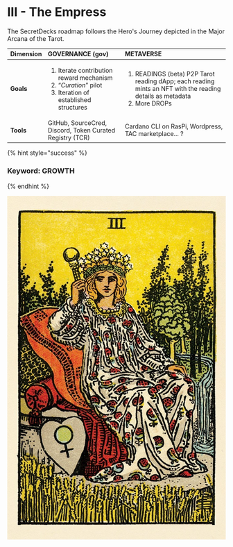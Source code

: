 # III - The Empress

The SecretDecks roadmap follows the Hero's Journey depicted in the Major Arcana of the Tarot.

<table>
  <thead>
    <tr>
      <th style="text-align:left">Dimension</th>
      <th style="text-align:left">GOVERNANCE (gov)</th>
      <th style="text-align:left">METAVERSE</th>
    </tr>
  </thead>
  <tbody>
    <tr>
      <td style="text-align:left"><b>Goals</b>
      </td>
      <td style="text-align:left">
        <p></p>
        <ol>
          <li>Iterate contribution reward mechanism</li>
          <li>&#x201C;<em>Curation</em>&#x201D; pilot</li>
          <li>Iteration of established structures</li>
        </ol>
      </td>
      <td style="text-align:left">
        <ol>
          <li>READINGS (beta) P2P Tarot reading dApp; each reading mints an NFT with
            the reading details as metadata</li>
          <li>More DROPs</li>
        </ol>
      </td>
    </tr>
    <tr>
      <td style="text-align:left"><b>Tools</b>
      </td>
      <td style="text-align:left">GitHub, SourceCred, Discord, Token Curated Registry (TCR)</td>
      <td style="text-align:left">Cardano CLI on RasPi, Wordpress, TAC marketplace... ?</td>
    </tr>
  </tbody>
</table>

{% hint style="success" %}
### Keyword: **GROWTH**
{% endhint %}

![Rider-Waite Tarot: Pamela Smith Commemorative Edition](../.gitbook/assets/image%20%285%29.png)

